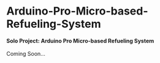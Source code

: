 # Arduino-Pro-Micro-based-Refueling-System
<strong>Solo Project: Arduino Pro Micro-based Refueling System</strong><br><br>
Coming Soon...
